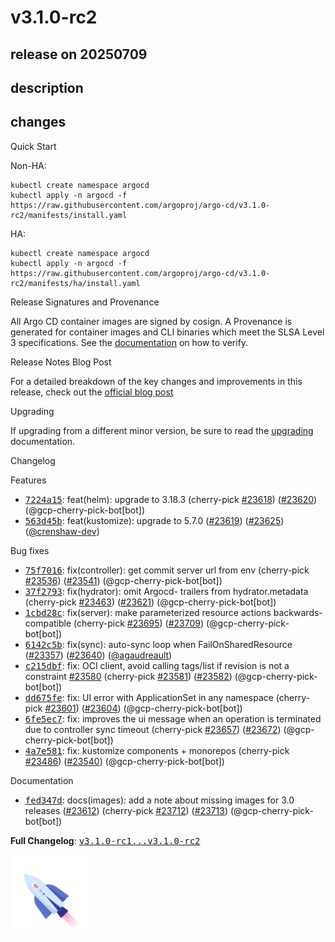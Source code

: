 # v3.1.0-rc2

## release on 20250709
## description
## changes
Quick Start

Non-HA:

    kubectl create namespace argocd
    kubectl apply -n argocd -f https://raw.githubusercontent.com/argoproj/argo-cd/v3.1.0-rc2/manifests/install.yaml

HA:

    kubectl create namespace argocd
    kubectl apply -n argocd -f https://raw.githubusercontent.com/argoproj/argo-cd/v3.1.0-rc2/manifests/ha/install.yaml

Release Signatures and Provenance

All Argo CD container images are signed by cosign. A Provenance is generated for container images and CLI binaries which meet the SLSA Level 3 specifications. See the <a href="https://argo-cd.readthedocs.io/en/stable/operator-manual/signed-release-assets" rel="nofollow">documentation</a> on how to verify.

Release Notes Blog Post

For a detailed breakdown of the key changes and improvements in this release, check out the <a href="https://blog.argoproj.io/announcing-argo-cd-v3-1-f4389bc783c8" rel="nofollow">official blog post</a>

Upgrading

If upgrading from a different minor version, be sure to read the <a href="https://argo-cd.readthedocs.io/en/stable/operator-manual/upgrading/overview/" rel="nofollow">upgrading</a> documentation.

Changelog

Features

* <a class="commit-link" data-hovercard-type="commit" data-hovercard-url="https://github.com/argoproj/argo-cd/commit/7224a15502d4a9589f1c10f28cca8c9e0d998386/hovercard" href="https://github.com/argoproj/argo-cd/commit/7224a15502d4a9589f1c10f28cca8c9e0d998386"><tt>7224a15</tt></a>: feat(helm): upgrade to 3.18.3 (cherry-pick <a class="issue-link js-issue-link" data-error-text="Failed to load title" data-id="3192575500" data-permission-text="Title is private" data-url="https://github.com/argoproj/argo-cd/issues/23618" data-hovercard-type="pull_request" data-hovercard-url="/argoproj/argo-cd/pull/23618/hovercard" href="https://github.com/argoproj/argo-cd/pull/23618">#23618</a>) (<a class="issue-link js-issue-link" data-error-text="Failed to load title" data-id="3192769921" data-permission-text="Title is private" data-url="https://github.com/argoproj/argo-cd/issues/23620" data-hovercard-type="pull_request" data-hovercard-url="/argoproj/argo-cd/pull/23620/hovercard" href="https://github.com/argoproj/argo-cd/pull/23620">#23620</a>) (@gcp-cherry-pick-bot[bot])
* <a class="commit-link" data-hovercard-type="commit" data-hovercard-url="https://github.com/argoproj/argo-cd/commit/563d45b8dbdd339a973cb6bede9449b3a21bc825/hovercard" href="https://github.com/argoproj/argo-cd/commit/563d45b8dbdd339a973cb6bede9449b3a21bc825"><tt>563d45b</tt></a>: feat(kustomize): upgrade to 5.7.0 (<a class="issue-link js-issue-link" data-error-text="Failed to load title" data-id="3192609931" data-permission-text="Title is private" data-url="https://github.com/argoproj/argo-cd/issues/23619" data-hovercard-type="pull_request" data-hovercard-url="/argoproj/argo-cd/pull/23619/hovercard" href="https://github.com/argoproj/argo-cd/pull/23619">#23619</a>) (<a class="issue-link js-issue-link" data-error-text="Failed to load title" data-id="3193644838" data-permission-text="Title is private" data-url="https://github.com/argoproj/argo-cd/issues/23625" data-hovercard-type="pull_request" data-hovercard-url="/argoproj/argo-cd/pull/23625/hovercard" href="https://github.com/argoproj/argo-cd/pull/23625">#23625</a>) (<a class="user-mention notranslate" data-hovercard-type="user" data-hovercard-url="/users/crenshaw-dev/hovercard" data-octo-click="hovercard-link-click" data-octo-dimensions="link_type:self" href="https://github.com/crenshaw-dev">@crenshaw-dev</a>)

Bug fixes

* <a class="commit-link" data-hovercard-type="commit" data-hovercard-url="https://github.com/argoproj/argo-cd/commit/75f7016d89f8fbc0084402d23dec57e03c8e4106/hovercard" href="https://github.com/argoproj/argo-cd/commit/75f7016d89f8fbc0084402d23dec57e03c8e4106"><tt>75f7016</tt></a>: fix(controller): get commit server url from env (cherry-pick <a class="issue-link js-issue-link" data-error-text="Failed to load title" data-id="3172048053" data-permission-text="Title is private" data-url="https://github.com/argoproj/argo-cd/issues/23536" data-hovercard-type="pull_request" data-hovercard-url="/argoproj/argo-cd/pull/23536/hovercard" href="https://github.com/argoproj/argo-cd/pull/23536">#23536</a>) (<a class="issue-link js-issue-link" data-error-text="Failed to load title" data-id="3172502185" data-permission-text="Title is private" data-url="https://github.com/argoproj/argo-cd/issues/23541" data-hovercard-type="pull_request" data-hovercard-url="/argoproj/argo-cd/pull/23541/hovercard" href="https://github.com/argoproj/argo-cd/pull/23541">#23541</a>) (@gcp-cherry-pick-bot[bot])
* <a class="commit-link" data-hovercard-type="commit" data-hovercard-url="https://github.com/argoproj/argo-cd/commit/37f2793e95aab6b488f3ad134661f90b623a4451/hovercard" href="https://github.com/argoproj/argo-cd/commit/37f2793e95aab6b488f3ad134661f90b623a4451"><tt>37f2793</tt></a>: fix(hydrator): omit Argocd- trailers from hydrator.metadata (cherry-pick <a class="issue-link js-issue-link" data-error-text="Failed to load title" data-id="3154724847" data-permission-text="Title is private" data-url="https://github.com/argoproj/argo-cd/issues/23463" data-hovercard-type="pull_request" data-hovercard-url="/argoproj/argo-cd/pull/23463/hovercard" href="https://github.com/argoproj/argo-cd/pull/23463">#23463</a>) (<a class="issue-link js-issue-link" data-error-text="Failed to load title" data-id="3192974598" data-permission-text="Title is private" data-url="https://github.com/argoproj/argo-cd/issues/23621" data-hovercard-type="pull_request" data-hovercard-url="/argoproj/argo-cd/pull/23621/hovercard" href="https://github.com/argoproj/argo-cd/pull/23621">#23621</a>) (@gcp-cherry-pick-bot[bot])
* <a class="commit-link" data-hovercard-type="commit" data-hovercard-url="https://github.com/argoproj/argo-cd/commit/1cbd28cb3022e19b46d8d8522f221a353b87ea6f/hovercard" href="https://github.com/argoproj/argo-cd/commit/1cbd28cb3022e19b46d8d8522f221a353b87ea6f"><tt>1cbd28c</tt></a>: fix(server): make parameterized resource actions backwards-compatible (cherry-pick <a class="issue-link js-issue-link" data-error-text="Failed to load title" data-id="3213105660" data-permission-text="Title is private" data-url="https://github.com/argoproj/argo-cd/issues/23695" data-hovercard-type="pull_request" data-hovercard-url="/argoproj/argo-cd/pull/23695/hovercard" href="https://github.com/argoproj/argo-cd/pull/23695">#23695</a>) (<a class="issue-link js-issue-link" data-error-text="Failed to load title" data-id="3216191880" data-permission-text="Title is private" data-url="https://github.com/argoproj/argo-cd/issues/23709" data-hovercard-type="pull_request" data-hovercard-url="/argoproj/argo-cd/pull/23709/hovercard" href="https://github.com/argoproj/argo-cd/pull/23709">#23709</a>) (@gcp-cherry-pick-bot[bot])
* <a class="commit-link" data-hovercard-type="commit" data-hovercard-url="https://github.com/argoproj/argo-cd/commit/6142c5bf565be12b7b9e857912c503e5e77729f1/hovercard" href="https://github.com/argoproj/argo-cd/commit/6142c5bf565be12b7b9e857912c503e5e77729f1"><tt>6142c5b</tt></a>: fix(sync): auto-sync loop when FailOnSharedResource (<a class="issue-link js-issue-link" data-error-text="Failed to load title" data-id="3136977223" data-permission-text="Title is private" data-url="https://github.com/argoproj/argo-cd/issues/23357" data-hovercard-type="pull_request" data-hovercard-url="/argoproj/argo-cd/pull/23357/hovercard" href="https://github.com/argoproj/argo-cd/pull/23357">#23357</a>) (<a class="issue-link js-issue-link" data-error-text="Failed to load title" data-id="3196296871" data-permission-text="Title is private" data-url="https://github.com/argoproj/argo-cd/issues/23640" data-hovercard-type="pull_request" data-hovercard-url="/argoproj/argo-cd/pull/23640/hovercard" href="https://github.com/argoproj/argo-cd/pull/23640">#23640</a>) (<a class="user-mention notranslate" data-hovercard-type="user" data-hovercard-url="/users/agaudreault/hovercard" data-octo-click="hovercard-link-click" data-octo-dimensions="link_type:self" href="https://github.com/agaudreault">@agaudreault</a>)
* <a class="commit-link" data-hovercard-type="commit" data-hovercard-url="https://github.com/argoproj/argo-cd/commit/c215dbf202aaabcad6f3d2b486cd600ceee91108/hovercard" href="https://github.com/argoproj/argo-cd/commit/c215dbf202aaabcad6f3d2b486cd600ceee91108"><tt>c215dbf</tt></a>: fix: OCI client, avoid calling tags/list if revision is not a constraint <a class="issue-link js-issue-link" data-error-text="Failed to load title" data-id="3180243170" data-permission-text="Title is private" data-url="https://github.com/argoproj/argo-cd/issues/23580" data-hovercard-type="issue" data-hovercard-url="/argoproj/argo-cd/issues/23580/hovercard" href="https://github.com/argoproj/argo-cd/issues/23580">#23580</a> (cherry-pick <a class="issue-link js-issue-link" data-error-text="Failed to load title" data-id="3180276671" data-permission-text="Title is private" data-url="https://github.com/argoproj/argo-cd/issues/23581" data-hovercard-type="pull_request" data-hovercard-url="/argoproj/argo-cd/pull/23581/hovercard" href="https://github.com/argoproj/argo-cd/pull/23581">#23581</a>) (<a class="issue-link js-issue-link" data-error-text="Failed to load title" data-id="3180454344" data-permission-text="Title is private" data-url="https://github.com/argoproj/argo-cd/issues/23582" data-hovercard-type="pull_request" data-hovercard-url="/argoproj/argo-cd/pull/23582/hovercard" href="https://github.com/argoproj/argo-cd/pull/23582">#23582</a>) (@gcp-cherry-pick-bot[bot])
* <a class="commit-link" data-hovercard-type="commit" data-hovercard-url="https://github.com/argoproj/argo-cd/commit/dd675feb3317c90eb05017811136a396bfc1a683/hovercard" href="https://github.com/argoproj/argo-cd/commit/dd675feb3317c90eb05017811136a396bfc1a683"><tt>dd675fe</tt></a>: fix: UI error with ApplicationSet in any namespace (cherry-pick <a class="issue-link js-issue-link" data-error-text="Failed to load title" data-id="3186343026" data-permission-text="Title is private" data-url="https://github.com/argoproj/argo-cd/issues/23601" data-hovercard-type="pull_request" data-hovercard-url="/argoproj/argo-cd/pull/23601/hovercard" href="https://github.com/argoproj/argo-cd/pull/23601">#23601</a>) (<a class="issue-link js-issue-link" data-error-text="Failed to load title" data-id="3187521566" data-permission-text="Title is private" data-url="https://github.com/argoproj/argo-cd/issues/23604" data-hovercard-type="pull_request" data-hovercard-url="/argoproj/argo-cd/pull/23604/hovercard" href="https://github.com/argoproj/argo-cd/pull/23604">#23604</a>) (@gcp-cherry-pick-bot[bot])
* <a class="commit-link" data-hovercard-type="commit" data-hovercard-url="https://github.com/argoproj/argo-cd/commit/6fe5ec794af6cb170461a7801452185e808da648/hovercard" href="https://github.com/argoproj/argo-cd/commit/6fe5ec794af6cb170461a7801452185e808da648"><tt>6fe5ec7</tt></a>: fix: improves the ui message when an operation is terminated due to controller sync timeout (cherry-pick <a class="issue-link js-issue-link" data-error-text="Failed to load title" data-id="3201833217" data-permission-text="Title is private" data-url="https://github.com/argoproj/argo-cd/issues/23657" data-hovercard-type="pull_request" data-hovercard-url="/argoproj/argo-cd/pull/23657/hovercard" href="https://github.com/argoproj/argo-cd/pull/23657">#23657</a>) (<a class="issue-link js-issue-link" data-error-text="Failed to load title" data-id="3207738380" data-permission-text="Title is private" data-url="https://github.com/argoproj/argo-cd/issues/23672" data-hovercard-type="pull_request" data-hovercard-url="/argoproj/argo-cd/pull/23672/hovercard" href="https://github.com/argoproj/argo-cd/pull/23672">#23672</a>) (@gcp-cherry-pick-bot[bot])
* <a class="commit-link" data-hovercard-type="commit" data-hovercard-url="https://github.com/argoproj/argo-cd/commit/4a7e581080ad0945b859c11b3610242d166f9a54/hovercard" href="https://github.com/argoproj/argo-cd/commit/4a7e581080ad0945b859c11b3610242d166f9a54"><tt>4a7e581</tt></a>: fix: kustomize components + monorepos (cherry-pick <a class="issue-link js-issue-link" data-error-text="Failed to load title" data-id="3159872718" data-permission-text="Title is private" data-url="https://github.com/argoproj/argo-cd/issues/23486" data-hovercard-type="pull_request" data-hovercard-url="/argoproj/argo-cd/pull/23486/hovercard" href="https://github.com/argoproj/argo-cd/pull/23486">#23486</a>) (<a class="issue-link js-issue-link" data-error-text="Failed to load title" data-id="3172375752" data-permission-text="Title is private" data-url="https://github.com/argoproj/argo-cd/issues/23540" data-hovercard-type="pull_request" data-hovercard-url="/argoproj/argo-cd/pull/23540/hovercard" href="https://github.com/argoproj/argo-cd/pull/23540">#23540</a>) (@gcp-cherry-pick-bot[bot])

Documentation

* <a class="commit-link" data-hovercard-type="commit" data-hovercard-url="https://github.com/argoproj/argo-cd/commit/fed347da294dcd6df9479c9ba85d0880e6e9373c/hovercard" href="https://github.com/argoproj/argo-cd/commit/fed347da294dcd6df9479c9ba85d0880e6e9373c"><tt>fed347d</tt></a>: docs(images): add a note about missing images for 3.0 releases (<a class="issue-link js-issue-link" data-error-text="Failed to load title" data-id="3189515124" data-permission-text="Title is private" data-url="https://github.com/argoproj/argo-cd/issues/23612" data-hovercard-type="issue" data-hovercard-url="/argoproj/argo-cd/issues/23612/hovercard" href="https://github.com/argoproj/argo-cd/issues/23612">#23612</a>) (cherry-pick <a class="issue-link js-issue-link" data-error-text="Failed to load title" data-id="3216572026" data-permission-text="Title is private" data-url="https://github.com/argoproj/argo-cd/issues/23712" data-hovercard-type="pull_request" data-hovercard-url="/argoproj/argo-cd/pull/23712/hovercard" href="https://github.com/argoproj/argo-cd/pull/23712">#23712</a>) (<a class="issue-link js-issue-link" data-error-text="Failed to load title" data-id="3216648327" data-permission-text="Title is private" data-url="https://github.com/argoproj/argo-cd/issues/23713" data-hovercard-type="pull_request" data-hovercard-url="/argoproj/argo-cd/pull/23713/hovercard" href="https://github.com/argoproj/argo-cd/pull/23713">#23713</a>) (@gcp-cherry-pick-bot[bot])

<strong>Full Changelog</strong>: <a class="commit-link" href="https://github.com/argoproj/argo-cd/compare/v3.1.0-rc1...v3.1.0-rc2"><tt>v3.1.0-rc1...v3.1.0-rc2</tt></a>

<a href="https://argoproj.github.io/cd/" rel="nofollow"><img src="https://raw.githubusercontent.com/argoproj/argo-site/master/content/pages/cd/gitops-cd.png" width="25%" style="max-width: 100%;"></a>

